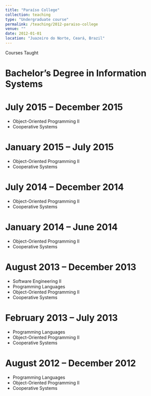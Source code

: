 ```yaml
---
title: "Paraíso College"
collection: teaching
type: "Undergraduate course"
permalink: /teaching/2012-paraiso-college
venue: ""
date: 2012-01-01
location: "Juazeiro do Norte, Ceará, Brazil"
---
```


Courses Taught

Bachelor’s Degree in Information Systems
======

July 2015 – December 2015
=======
* Object-Oriented Programming II
* Cooperative Systems

January 2015 – July 2015
=======
* Object-Oriented Programming II
* Cooperative Systems

July 2014 – December 2014
=======
* Object-Oriented Programming II
* Cooperative Systems

January 2014 – June 2014
=======
* Object-Oriented Programming II
* Cooperative Systems

August 2013 – December 2013
=======
* Software Engineering II
* Programming Languages
* Object-Oriented Programming II
* Cooperative Systems

February 2013 – July 2013
=======
* Programming Languages
* Object-Oriented Programming II
* Cooperative Systems

August 2012 – December 2012
=======
* Programming Languages
* Object-Oriented Programming II
* Cooperative Systems
